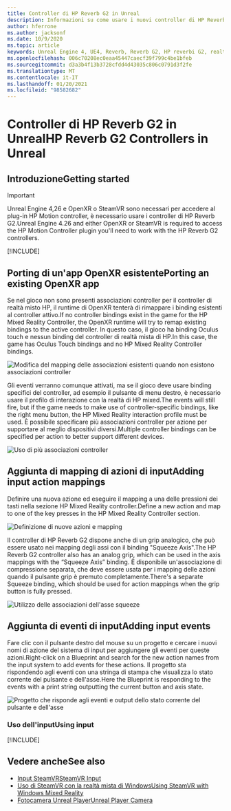 ```yaml
---
title: Controller di HP Reverb G2 in Unreal
description: Informazioni su come usare i nuovi controller di HP Reverb G2 in OpenXR e SteamVR per le applicazioni di realtà mista non reali.
author: hferrone
ms.author: jacksonf
ms.date: 10/9/2020
ms.topic: article
keywords: Unreal Engine 4, UE4, Reverb, Reverb G2, HP reverbi G2, realtà mista, sviluppo, controller di movimento, input utente, funzionalità, nuovo progetto, emulatore, documentazione, guide, funzionalità, ologrammi, sviluppo di giochi, cuffie per realtà mista, headset di realtà mista, auricolare della realtà virtuale
ms.openlocfilehash: 006c70208ec0eaa45447caecf39f799c4be1bfeb
ms.sourcegitcommit: d3a3b4f13b3728cfdd4d43035c806c0791d3f2fe
ms.translationtype: MT
ms.contentlocale: it-IT
ms.lasthandoff: 01/20/2021
ms.locfileid: "98582682"
---
```

# <a name="hp-reverb-g2-controllers-in-unreal"></a><span data-ttu-id="2184b-104">Controller di HP Reverb G2 in Unreal</span><span class="sxs-lookup"><span data-stu-id="2184b-104">HP Reverb G2 Controllers in Unreal</span></span> 

## <a name="getting-started"></a><span data-ttu-id="2184b-105">Introduzione</span><span class="sxs-lookup"><span data-stu-id="2184b-105">Getting started</span></span>

> [!IMPORTANT]
> <span data-ttu-id="2184b-106">Unreal Engine 4,26 e OpenXR o SteamVR sono necessari per accedere al plug-in HP Motion controller, è necessario usare i controller di HP Reverb G2.</span><span class="sxs-lookup"><span data-stu-id="2184b-106">Unreal Engine 4.26 and either OpenXR or SteamVR is required to access the HP Motion Controller plugin you'll need to work with the HP Reverb G2 controllers.</span></span>

[!INCLUDE[](includes/tabs-g2-controllers-in-unreal.md)]

## <a name="porting-an-existing-openxr-app"></a><span data-ttu-id="2184b-107">Porting di un'app OpenXR esistente</span><span class="sxs-lookup"><span data-stu-id="2184b-107">Porting an existing OpenXR app</span></span> 

<span data-ttu-id="2184b-108">Se nel gioco non sono presenti associazioni controller per il controller di realtà misto HP, il runtime di OpenXR tenterà di rimappare i binding esistenti al controller attivo.</span><span class="sxs-lookup"><span data-stu-id="2184b-108">If no controller bindings exist in the game for the HP Mixed Reality Controller, the OpenXR runtime will try to remap existing bindings to the active controller.</span></span>  <span data-ttu-id="2184b-109">In questo caso, il gioco ha binding Oculus touch e nessun binding del controller di realtà mista di HP.</span><span class="sxs-lookup"><span data-stu-id="2184b-109">In this case, the game has Oculus Touch bindings and no HP Mixed Reality Controller bindings.</span></span>

![Modifica del mapping delle associazioni esistenti quando non esistono associazioni controller](images/reverb-g2-img-04.png)

<span data-ttu-id="2184b-111">Gli eventi verranno comunque attivati, ma se il gioco deve usare binding specifici del controller, ad esempio il pulsante di menu destro, è necessario usare il profilo di interazione con la realtà di HP mixed.</span><span class="sxs-lookup"><span data-stu-id="2184b-111">The events will still fire, but if the game needs to make use of controller-specific bindings, like the right menu button, the HP Mixed Reality interaction profile must be used.</span></span>  <span data-ttu-id="2184b-112">È possibile specificare più associazioni controller per azione per supportare al meglio dispositivi diversi.</span><span class="sxs-lookup"><span data-stu-id="2184b-112">Multiple controller bindings can be specified per action to better support different devices.</span></span>
   
![Uso di più associazioni controller](images/reverb-g2-img-05.png)

## <a name="adding-input-action-mappings"></a><span data-ttu-id="2184b-114">Aggiunta di mapping di azioni di input</span><span class="sxs-lookup"><span data-stu-id="2184b-114">Adding input action mappings</span></span> 

<span data-ttu-id="2184b-115">Definire una nuova azione ed eseguire il mapping a una delle pressioni dei tasti nella sezione HP Mixed Reality controller.</span><span class="sxs-lookup"><span data-stu-id="2184b-115">Define a new action and map to one of the key presses in the HP Mixed Reality Controller section.</span></span>

![Definizione di nuove azioni e mapping](images/reverb-g2-img-02.png)

<span data-ttu-id="2184b-117">Il controller di HP Reverb G2 dispone anche di un grip analogico, che può essere usato nei mapping degli assi con il binding "Squeeze Axis".</span><span class="sxs-lookup"><span data-stu-id="2184b-117">The HP Reverb G2 controller also has an analog grip, which can be used in the axis mappings with the “Squeeze Axis” binding.</span></span>  <span data-ttu-id="2184b-118">È disponibile un'associazione di compressione separata, che deve essere usata per i mapping delle azioni quando il pulsante grip è premuto completamente.</span><span class="sxs-lookup"><span data-stu-id="2184b-118">There's a separate Squeeze binding, which should be used for action mappings when the grip button is fully pressed.</span></span> 

![Utilizzo delle associazioni dell'asse squeeze](images/reverb-g2-img-03.png)

## <a name="adding-input-events"></a><span data-ttu-id="2184b-120">Aggiunta di eventi di input</span><span class="sxs-lookup"><span data-stu-id="2184b-120">Adding input events</span></span>

<span data-ttu-id="2184b-121">Fare clic con il pulsante destro del mouse su un progetto e cercare i nuovi nomi di azione del sistema di input per aggiungere gli eventi per queste azioni.</span><span class="sxs-lookup"><span data-stu-id="2184b-121">Right-click on a Blueprint and search for the new action names from the input system to add events for these actions.</span></span>  <span data-ttu-id="2184b-122">Il progetto sta rispondendo agli eventi con una stringa di stampa che visualizza lo stato corrente del pulsante e dell'asse.</span><span class="sxs-lookup"><span data-stu-id="2184b-122">Here the Blueprint is responding to the events with a print string outputting the current button and axis state.</span></span>

![Progetto che risponde agli eventi e output dello stato corrente del pulsante e dell'asse](images/reverb-g2-img-06.png)

### <a name="using-input"></a><span data-ttu-id="2184b-124">Uso dell'input</span><span class="sxs-lookup"><span data-stu-id="2184b-124">Using input</span></span> 

[!INCLUDE[](includes/tabs-g2-controller-mapping-in-unreal.md)]

## <a name="see-also"></a><span data-ttu-id="2184b-125">Vedere anche</span><span class="sxs-lookup"><span data-stu-id="2184b-125">See also</span></span>
* [<span data-ttu-id="2184b-126">Input SteamVR</span><span class="sxs-lookup"><span data-stu-id="2184b-126">SteamVR Input</span></span>](https://docs.unrealengine.com/Platforms/VR/SteamVR/HowTo/SteamVRInput/index.html)
* [<span data-ttu-id="2184b-127">Uso di SteamVR con la realtà mista di Windows</span><span class="sxs-lookup"><span data-stu-id="2184b-127">Using SteamVR with Windows Mixed Reality</span></span>](/windows/mixed-reality/enthusiast-guide/using-steamvr-with-windows-mixed-reality)
* [<span data-ttu-id="2184b-128">Fotocamera Unreal Player</span><span class="sxs-lookup"><span data-stu-id="2184b-128">Unreal Player Camera</span></span>](https://docs.unrealengine.com/Programming/Tutorials/PlayerCamera/3/index.html)